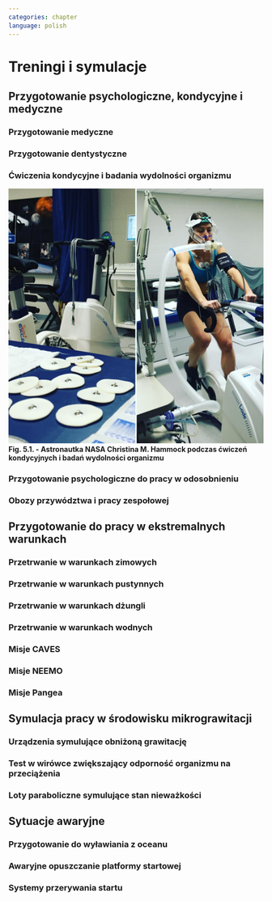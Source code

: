 ```yaml
---
categories: chapter
language: polish
---
```


# Treningi i symulacje
<!-- TODO: Treningi i symulacje
- Astronaut Pilots and Commanders are a breed apart, as are Test Pilots.  These are people with total control over their emotions and reactions, rarely if ever flustered.  If you've watched test pilots flying aircraft in Air Shows, and seen planes literally come apart and the pilot stays seemingly forever in the cockpit, before a last ditch ejection, then you know the kind of people I'm talking about.  I have flown simulations with Astronauts and they really do have ice water running through their veins.  Nothing rattles them.  They do not have a death wish, but they face every situation, including the toughest ones, with a calm that's nearly impossible to believe.
- http://www.asc-csa.gc.ca/eng/astronauts/about-the-job/basic-training.asp
- Canadian Astronaut Basic training covers many subjects, including:
    - CSA orientation
    - History of space flight
    - Fundamentals of space flight
    - Space operations and procedures
    - International Space Station systems
    - Life science
    - Materials and fluid science
    - Earth observation
    - Space science
    - Robotics
    - Human behaviour and performance
    - Flight training
    - Parachute jumps
    - Physical training
    - First aid and CPR
    - Language training (e.g. learning Russian)
    - Operation of photographic equipment
    - Media relations
    - Survival training
- http://www.asc-csa.gc.ca/eng/astronauts/about-the-job/flight-training.asp
- http://www.asc-csa.gc.ca/eng/astronauts/about-the-job/ongoing-training.asp

- Symulatory w centrum wyszkolenia:
    - MMU Simulator - how astronauts move in space
    - Simulator Multi-Axes - Rotate in three different axis. Learn how to concentrate facing complete disorientation situation.
    - Simulator 1/6 chair - during Apollo program. used to train astronauts how to walk on the moon. Elastic suspension compansate 5/6 body weight.
    - Simulator 5DL Chair - Simulator used to train how to move in space using only arms and hands.
    - Simulator 0-gravity wall
    - Simulator SSMT - Simulator acustoms trainee to move in Space Station - 1,83m diameter cylinder allows to rotate 360 degrees.
-->

## Przygotowanie psychologiczne, kondycyjne i medyczne

### Przygotowanie medyczne
<!-- TODO: Przygotowanie medyczne
- http://www.asc-csa.gc.ca/eng/astronauts/about-the-job/ongoing-training.asp
- Given all of the risks involved in space missions and the requirements of certain scientific experiments, the astronauts must be able to perform medical interventions if necessary, such as:
    - drawing blood
    - ultrasounds
    - cardio-pulmonary resuscitation
    - sutures
-->

### Przygotowanie dentystyczne
<!-- TODO:
- http://www.asc-csa.gc.ca/eng/astronauts/about-the-job/ongoing-training.asp
- In 1973, cosmonaut Yuri Romanenko experienced tooth pain during the Salyut 6 mission. He suffered for two weeks until the crew returned to Earth! Since then, astronauts have received training in dentistry.
-->

### Ćwiczenia kondycyjne i badania wydolności organizmu

![Fig. 5.1. - Astronautka NASA Christina M. Hammock podczas ćwiczeń kondycyjnych i badań wydolności organizmu](/img/fitness-training.jpg)
**Fig. 5.1. - Astronautka NASA Christina M. Hammock podczas ćwiczeń kondycyjnych i badań wydolności organizmu**

### Przygotowanie psychologiczne do pracy w odosobnieniu
<!-- TODO:
- Przygotowanie do samotności
- Brak bliskich
- Psychika
- requirements: mental, spiritual (emotional), physical fitness
- dealing with stress, emotional and physical
-->

### Obozy przywództwa i pracy zespołowej

## Przygotowanie do pracy w ekstremalnych warunkach
<!-- TODO: Ekstremalne warunki
- hiking
- planetary science
- geology
- poznawanie siebie i innych w zespole aby być lepszymi kumplami
    - expeditionary training
    - graduation of national outdoor leadership school, Orlando, Wyoming (hike 8 days and 8 nights)
        - east temple peak
        - walking up to the peak holding hands z innymi
- Tzw. survival training
-->

### Przetrwanie w warunkach zimowych
<!-- TODO: Przetrwanie w warunkach zimowych
- Jazda na nartach crosscountry, ciągnąć 75kg nosze z plecakiem w zimną zimę
- Winter show shelter construction, techniques and procedures
- Living outdoors in arctic Alaska
- Proper way to defecate in snow and freezing temperature
- Navigation in snow mountains, being aware of avalanches.
- Practicing searching for bodies under snow avalanche (using beacon system); avalanche beacon; homing beacon and monitor
- In part of the Survival, instructors disappear and crew need to survive
- Russian survival training is easier. It last for 2.5day. They encourage you to have fire to have cold. Woods 8 miles outside of star city. Minus 26 degrees in night
- Before 1 day of instructions and theories
- Cosmonauts has to have training before they are flying, no matter how many times they had it before
- Before going out, change to winter survival gear
- Different suit for Water, ice cold water, survival
- Construction of "lean to" shelter.
- Wigwams need air circulation, otherwise you can inhale carbon monoxide
- Two fires. Signal fire (fast, hot, top) and shelter fire next to the shelter, constantly maintained
- Using navy army food rations (MRI)
- Incapacitated astronaut while medevac (broken leg)
-->

### Przetrwanie w warunkach pustynnych
<!-- TODO: Przetrwanie w warunkach pustynnych
- cook and eat snake
- how to make a water in the desert
-->

### Przetrwanie w warunkach dżungli

### Przetrwanie w warunkach wodnych

### Misje CAVES

### Misje NEEMO
<!-- TODO: NEEMO
- Key West, Florida
- Day 1
    - zapoznanie z wodą
    - nurkowanie w rafie koralowej
    - nauka nurkowania
- Day 2
    - zapoznanie ze sprzętem, hełm
-->

### Misje Pangea

## Symulacja pracy w środowisku mikrograwitacji

### Urządzenia symulujące obniżoną grawitację
<!-- TODO: Urządzenia symulujące obiżoną grawitację
- liny i poruszanie się po ścianie w boki (z programu apollo)
- urządzenie na którym trenował Ed White poruszanie się w kosmosie
- MAT Multi Axial Trainer
- vertical threadmill (poruszanie się w górę)
-->

### Test w wirówce zwiększający odporność organizmu na przeciążenia

### Loty paraboliczne symulujące stan nieważkości
<!-- TODO: Loty paraboliczne symulujące stan nieważkości
- (Zero-G Flight) - Vomit Commet
- Poprzenie samoloty wykorzystywane przez NASA
- Zero-G corp Boeing 727
- Samoloty wykorzystywane przez Ruskich
- ESA samolot
- NASA Flight Opportunity Office (Zero-G flights scheduling)
-->

## Sytuacje awaryjne
<!-- TODO: Sytuacje awaryjne
- In his book, An Astronaut's Guide to Life on Earth, astronaut Chris Hadfield explains a chilling training exercise called a 'death sim'. It's designed to help prepare astronauts for what they should do in the event of the death of one of their colleagues. Death sims usually operate as a roundtable discussion in which one astronaut is announced as having died and whoever is leading the exercise will throw curveballs into the hypothetical scenario that plays out. In his book, Hadfield explains what it was like listening to his own death sim played out: "We've just received word from the Station: Chris is dead." Immediately, people start working the problem. Okay, what are we going to do with his corpse? There are no body bags on Station, so should we shove it in a spacesuit and stick it in a locker? But what about the smell? Should we send it back to Earth on a resupply ship and let it burn up with the rest of the garbage on re-entry? Jettison it during a spacewalk and let it float away into space? The death sims force the astronauts to really think through how they should respond, Hadfield writes: "Who should tell my parents their son is dead? By phone or in person? Where will they even be - at the farm or at the cottage? Do we need two plans, then, depending on where my mom and dad are?" I'm guessing a similar sim might have been done for the Apollo astronauts.
-->

### Przygotowanie do wyławiania z oceanu
<!-- TODO: Przygotowanie do wyławiania z oceanu
- Przy szkoleniu wodnym, opuszczanie kapsuły w wodzie są dwie opcje
    - w skafandrze wodnym suchym (zdążyli się przebrać)
    - Awaryjne w skafandrze Sokol
- Odpalanie racy i dmuchanie jacketów jak nurkowie
-->

### Awaryjne opuszczanie platformy startowej
<!-- TODO: Awaryjne opuszczanie platformy startowej
- MRAP - Mine resistant ambush protected vehicles  - opancerzony samochód do ewakuacji astronautów z launch pad
- Wagoniki ze space shuttle
-->

### Systemy przerywania startu
